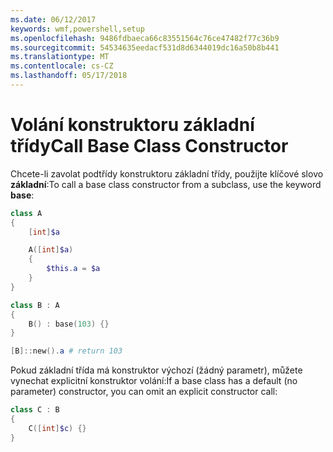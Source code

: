 ```yaml
---
ms.date: 06/12/2017
keywords: wmf,powershell,setup
ms.openlocfilehash: 9486fdbaeca66c83551564c76ce47482f77c36b9
ms.sourcegitcommit: 54534635eedacf531d8d6344019dc16a50b8b441
ms.translationtype: MT
ms.contentlocale: cs-CZ
ms.lasthandoff: 05/17/2018
---
```

# <a name="call-base-class-constructor"></a><span data-ttu-id="9deb7-102">Volání konstruktoru základní třídy</span><span class="sxs-lookup"><span data-stu-id="9deb7-102">Call Base Class Constructor</span></span>

<span data-ttu-id="9deb7-103">Chcete-li zavolat podtřídy konstruktoru základní třídy, použijte klíčové slovo **základní**:</span><span class="sxs-lookup"><span data-stu-id="9deb7-103">To call a base class constructor from a subclass, use the keyword **base**:</span></span>

```powershell
class A
{
    [int]$a

    A([int]$a)
    {
        $this.a = $a
    }
}

class B : A
{
    B() : base(103) {}
}

[B]::new().a # return 103
```

<span data-ttu-id="9deb7-104">Pokud základní třída má konstruktor výchozí (žádný parametr), můžete vynechat explicitní konstruktor volání:</span><span class="sxs-lookup"><span data-stu-id="9deb7-104">If a base class has a default (no parameter) constructor, you can omit an explicit constructor call:</span></span>

```powershell
class C : B
{
    C([int]$c) {}
}
```

